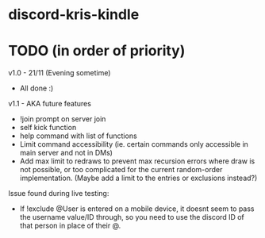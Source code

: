 # discord-kris-kindle

# TODO (in order of priority)
v1.0 - 21/11 (Evening sometime)
- All done :) 

v1.1 - AKA future features
- !join prompt on server join
- self kick function
- help command with list of functions
- Limit command accessibility (ie. certain commands only accessible in main server and not in DMs)
- Add max limit to redraws to prevent max recursion errors where draw is not possible, or too complicated for the 
current random-order implementation. (Maybe add a limit to the entries or exclusions instead?)

Issue found during live testing:
- If !exclude @User is entered on a mobile device, it doesnt seem to pass the username value/ID through, 
so you need to use the discord ID of that person in place of their @.
